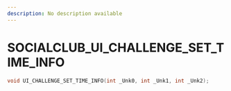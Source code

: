 ```yaml
---
description: No description available 
---
```


# SOCIALCLUB\_UI_CHALLENGE_SET_TIME_INFO

```cpp
void UI_CHALLENGE_SET_TIME_INFO(int _Unk0, int _Unk1, int _Unk2);
```